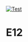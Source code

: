 [![Test](https://github.com/SyTW-2122/E12/actions/workflows/node.js.yml/badge.svg)](https://github.com/SyTW-2122/E12/actions/workflows/node.js.yml)
# E12

